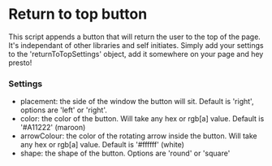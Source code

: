 # Return to top button

This script appends a button that will return the user to the top of the page. It's independant of other libraries and self initiates. Simply add your settings to the 'returnToTopSettings' object, add it somewhere on your page and hey presto!

### Settings
- placement: the side of the window the button will sit. Default is 'right', options are 'left' or 'right'.
- color: the color of the button. Will take any hex or rgb[a] value. Default is '#A11222' (maroon)
- arrowColour: the color of the rotating arrow inside the button. Will take any hex or rgb[a] value. Default is '#ffffff' (white)
- shape: the shape of the button. Options are 'round' or 'square'

